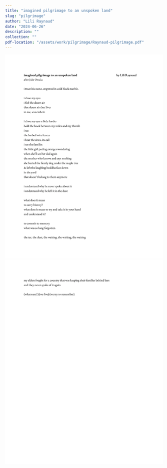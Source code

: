 ```yaml
---
title: "imagined pilgrimage to an unspoken land"
slug: "pilgrimage"
author: "Lili Raynaud"
date: "2024-06-26"
description: ""
collection: ""
pdf-location: "/assets/work/pilgrimage/Raynaud-pilgrimage.pdf"
---
```


<img src="/assets/work/pilgrimage/Raynaud-pilgrimage-1.webp" class="vertical-image">
<img src="/assets/work/pilgrimage/Raynaud-pilgrimage-2.webp" class="vertical-image">